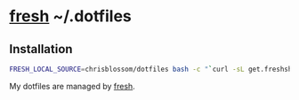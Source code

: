 # [fresh] ~/.dotfiles

## Installation

``` sh
FRESH_LOCAL_SOURCE=chrisblossom/dotfiles bash -c "`curl -sL get.freshshell.com`"
```

My dotfiles are managed by [fresh].

[fresh]: https://github.com/freshshell/fresh